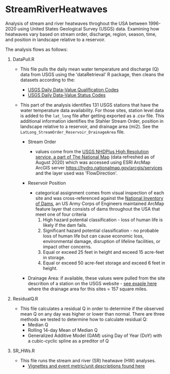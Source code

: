 # StreamRiverHeatwaves

Analysis of stream and river heatwaves throghout the USA between 1996-2020 using United States Geological Survey (USGS) data. Examining how heatwaves vary based on stream order, discharge, region, season, time, and position in landscape relative to a reservoir.

The analysis flows as follows:
1. DataPull.R
   - This file pulls the daily mean water temperature and discharge (Q) data from USGS using the 'dataRetrieval' R package, then cleans the datasets according to the:
     - [USGS Daily Data-Value Qualification Codes](https://help.waterdata.usgs.gov/codes-and-parameters/instantaneous-value-qualification-code-uv_rmk_cd)
     - [USGS Daily Data-Value Status Codes](https://help.waterdata.usgs.gov/codes-and-parameters/instantaneous-and-daily-value-status-codes)

   - This part of the analysis identifies 131 USGS stations that have the water temperature data availability. For those sites, station level data is added to the `lat_long` file after getting exported as a .csv file. This additional information identifies the Stahler Stream Order, position in landscape relative to a reservoir, and drainage area (mi2). See the `LatLong_StreamOrder_Reservoir_DrainageArea` file.
     - Stream Order
     
       - values come from the [USGS NHDPlus High Resolution service, a part of The National Map](https://www.usgs.gov/core-science-systems/ngp/national-hydrography/nhdplus-high-resolution) (data refreshed as of August 2020) which was accessed using ESRI ArcMap ArcGIS server https://hydro.nationalmap.gov/arcgis/services and the layer used was 'FlowDirection'. 
     - Reservoir Position
     
       - categorical assignment comes from visual inspection of each site and was cross-referenced against the [National Inventory of Dams](http://nid.usace.army.mil/), an US Army Corps of Engineers maintained ArcMap feature layer that consists of dams throughout the USA that meet one of four criteria
         1. High hazard potential classification - loss of human life is likely if the dam fails.
         2. Significant hazard potential classification - no probable loss of human life but can cause economic loss, environmental damage, disruption of lifeline facilities, or impact other concerns.
         3. Equal or exceed 25 feet in height and exceed 15 acre-feet in storage.
         4. Equal or exceed 50 acre-feet storage and exceed 6 feet in height.
         
     - Drainage Area: if available, these values were pulled from the site descrition of a station on the USGS website - [see exaple here](https://waterdata.usgs.gov/nwis/inventory/?site_no=02011400&agency_cd=USGS) where the drainage area for this sites = 157 square miles.
2. ResidualQ.R
   - This file calculates a residual Q in order to determine if the observed mean Q on any day was higher or lower than normal. There are three methods we tested to determine how to calculate residual Q:
     - Median Q
     - Rolling 14-day Mean of Median Q
     - Generalized Additive Model (GAM) using Day of Year (DoY) with a cubic-cyclic spline as a preditor of Q

3. SR_HWs.R
   - This file runs the stream and river (SR) heatwave (HW) analyses.
     - [Vignettes and event metric/unit descriptions found here](https://cran.rstudio.com/web/packages/heatwaveR/readme/README.html)
